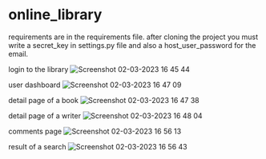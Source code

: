 # online_library
requirements are in the requirements file.
after cloning the project you must write a secret_key in settings.py file and also a host_user_password for the email.

login to the library
![Screenshot 02-03-2023 16 45 44](https://user-images.githubusercontent.com/87930596/216613443-9f30c255-eac2-4375-9d61-8d7ee9602884.png)

user dashboard
![Screenshot 02-03-2023 16 47 09](https://user-images.githubusercontent.com/87930596/216613469-5519c984-d51f-47f0-aeda-f489c4abab0f.png)

detail page of a book
![Screenshot 02-03-2023 16 47 38](https://user-images.githubusercontent.com/87930596/216613498-6bb20b26-5827-42fe-b80e-51fd205cda06.png)

detail page of a writer
![Screenshot 02-03-2023 16 48 04](https://user-images.githubusercontent.com/87930596/216613523-7257a208-dea0-4a26-abed-1987c790dfab.png)

comments page
![Screenshot 02-03-2023 16 56 13](https://user-images.githubusercontent.com/87930596/216615160-5a9c08cb-4d25-4977-b157-c2f18b478131.png)

result of a search
![Screenshot 02-03-2023 16 56 43](https://user-images.githubusercontent.com/87930596/216615307-806ee797-bcbf-4e5d-ae87-3139fb05a2b8.png)




